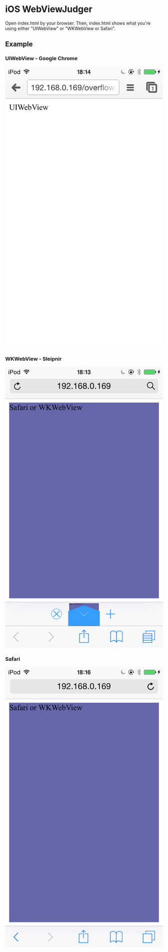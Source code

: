 # iOS WebViewJudger
Open index.html by your browser.
Then, index.html shows what you're using either "UIWebView" or "WKWebView or Safari".

## Example
### UIWebView - Google Chrome
![UIWebView - Google Chrome](readme/Chrome_UIWebView.png)
### WKWebView - Sleipnir
![WKWebView - Sleipnir](readme/Sleipnir_WKWebView.png)
### Safari
![Safari](readme/Safari.png)